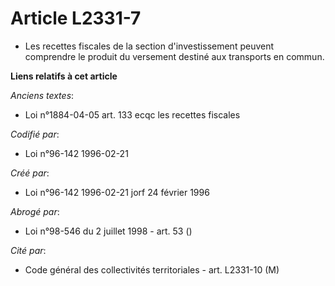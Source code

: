 # Article L2331-7

- Les recettes fiscales de la section d'investissement peuvent comprendre le produit du versement destiné aux transports en
commun.

**Liens relatifs à cet article**

_Anciens textes_:

  - Loi n°1884-04-05 art. 133 ecqc les recettes fiscales

_Codifié par_:

  - Loi n°96-142 1996-02-21

_Créé par_:

  - Loi n°96-142 1996-02-21 jorf 24 février 1996

_Abrogé par_:

  - Loi n°98-546 du 2 juillet 1998 - art. 53 ()

_Cité par_:

  - Code général des collectivités territoriales - art. L2331-10 (M)
